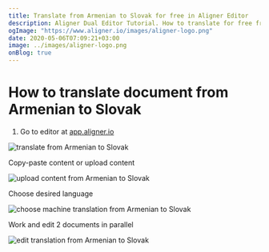 ```yaml
---
title: Translate from Armenian to Slovak for free in Aligner Editor
description: Aligner Dual Editor Tutorial. How to translate for free from Armenian to Slovak. Aligner is multilingual document management platform. 
ogImage: "https://www.aligner.io/images/aligner-logo.png"
date: 2020-05-06T07:09:21+03:00
image: ../images/aligner-logo.png
onBlog: true
---
```


# How to translate document from Armenian to Slovak

1. Go to editor at [app.aligner.io](https://app.aligner.io "Aligner App web page")

![translate from Armenian to Slovak](../aligner-blank-editor.png "translate from Armenian to Slovak")

Copy-paste content or upload content

![upload content from Armenian to Slovak](../aligner-uploaded-document.png "upload content from Armenian to Slovak")

Choose desired language

![choose machine translation from Armenian to Slovak](../aligner-language-dropdown.png "choose machine translation from Armenian to Slovak")

Work and edit 2 documents in parallel

![edit translation from Armenian to Slovak](../aligner-double-sitded-editor.png "edit translation from Armenian to Slovak")

